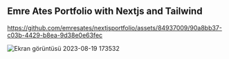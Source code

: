 ## Emre Ates Portfolio with Nextjs and Tailwind

[Live]: emreates.vercel.app


https://github.com/emresates/nextjsportfolio/assets/84937009/90a8bb37-c03b-4429-b8ea-9d38e0e63fec

![Ekran görüntüsü 2023-08-19 173532](https://github.com/emresates/nextjsportfolio/assets/84937009/8c63a49c-32d4-4dc8-a11a-7cf9a2bea0d2)
